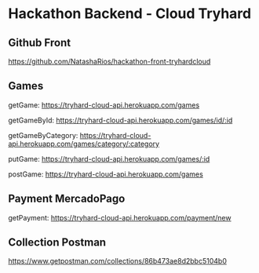 # Hackathon Backend - Cloud Tryhard

## Github Front

https://github.com/NatashaRios/hackathon-front-tryhardcloud

## Games

getGame: https://tryhard-cloud-api.herokuapp.com/games

getGameById: https://tryhard-cloud-api.herokuapp.com/games/id/:id

getGameByCategory: https://tryhard-cloud-api.herokuapp.com/games/category/:category

putGame: https://tryhard-cloud-api.herokuapp.com/games/:id

postGame: https://tryhard-cloud-api.herokuapp.com/games

## Payment MercadoPago

getPayment: https://tryhard-cloud-api.herokuapp.com/payment/new

## Collection Postman

https://www.getpostman.com/collections/86b473ae8d2bbc5104b0

